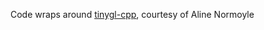 Code wraps around <a href = "https://github.com/alinen/tinygl-cpp">tinygl-cpp</a>, courtesy of Aline Normoyle